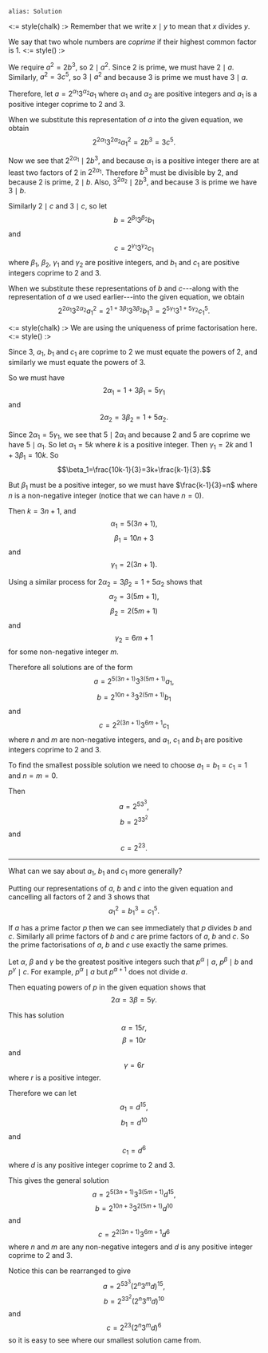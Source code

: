 ````
alias: Solution
````
<:= style(chalk) :>
Remember that we write $x \mid y$ to mean that $x$ divides $y$.

We say that two whole numbers are _coprime_ if their highest common factor is $1$.
<:= style() :>

We require $a^2=2b^3$, so $2 \mid a^2$. Since $2$ is prime, we must have $2 \mid a$. Similarly, $a^2=3c^5$, so $3 \mid a^2$ and because $3$ is prime we must have $3 \mid a$.

Therefore, let $a=2^{\alpha_1}3^{\alpha_2}a_1$ where ${\alpha_1}$ and ${\alpha_2}$ are positive integers and $a_1$ is a positive integer coprime to $2$ and $3$.

When we substitute this representation of $a$ into the given equation, we obtain $$2^{2\alpha_1}3^{2\alpha_2}a_1^2=2b^3=3c^5.$$

Now we see that $2^{2\alpha_1} \mid 2b^3$, and because $\alpha_1$ is a positive integer there are at least two factors of $2$ in $2^{2\alpha_1}$. Therefore $b^3$ must be divisible by $2$, and because $2$ is prime, $2 \mid b$. Also, $3^{2\alpha_2} \mid 2b^3$, and because $3$ is prime we have $3 \mid b$.

Similarly $2 \mid c$ and $3 \mid c$, so let $$b=2^{\beta_1}3^{\beta_2}b_1$$ and $$c=2^{\gamma_1}3^{\gamma_2}c_1$$ where $\beta_1$, $\beta_2$, $\gamma_1$ and $\gamma_2$ are positive integers, and $b_1$ and $c_1$ are positive integers coprime to $2$ and $3$.

When we substitute these representations of $b$ and $c$---along with the representation of $a$ we used earlier---into the given equation, we obtain
$$2^{2\alpha_1}3^{2\alpha_2}a_1^2=2^{1+3\beta_1}3^{3\beta_2}b_1^3=2^{5\gamma_1}3^{1+5\gamma_2}c_1^5.$$

<:= style(chalk) :>
We are using the uniqueness of prime factorisation here.
<:= style() :>

Since $3$, $a_1$, $b_1$ and $c_1$ are coprime to $2$ we must equate the powers of $2$, and similarly we must equate the powers of $3$.

So we must have $$2\alpha_1=1+3\beta_1=5\gamma_1$$ and $$2\alpha_2=3\beta_2=1+5\alpha_2.$$

Since $2\alpha_1=5\gamma_1$, we see that $5 \mid 2\alpha_1$ and because $2$ and $5$ are coprime we have $5 \mid \alpha_1$. So let $\alpha_1=5k$ where $k$ is a positive integer. Then $\gamma_1=2k$ and $1+3\beta_1=10k$.
So $$\beta_1=\frac{10k-1}{3}=3k+\frac{k-1}{3}.$$

But $\beta_1$ must be a positive integer, so we must have $\frac{k-1}{3}=n$ where $n$ is a non-negative integer (notice that we can have $n=0$).

Then $k=3n+1$, and
$$\alpha_1=5(3n+1),$$ $$\beta_1=10n+3$$ and $$\gamma_1=2(3n+1).$$

Using a similar process for $2\alpha_2=3\beta_2=1+5\alpha_2$ shows that $$\alpha_2=3(5m+1),$$ $$\beta_2=2(5m+1)$$ and $$\gamma_2=6m+1$$ for some non-negative integer $m$.

Therefore all solutions are of the form $$a=2^{5(3n+1)}3^{3(5m+1)}a_1,$$ $$b=2^{10n+3}3^{2(5m+1)}b_1$$ and $$c=2^{2(3n+1)}3^{6m+1}c_1$$ where $n$ and $m$ are non-negative integers, and $a_1$, $c_1$ and $b_1$ are positive integers coprime to $2$ and $3$.

To find the smallest possible solution we need to choose $a_1=b_1=c_1=1$ and $n=m=0$.

Then $$a=2^53^3,$$ $$b=2^33^2$$ and $$c=2^23.$$

* * *

What can we say about $a_1$, $b_1$ and $c_1$ more generally?

Putting our representations of $a$, $b$ and $c$ into the given equation and cancelling all factors of $2$ and $3$ shows that $$a_1^2=b_1^3=c_1^5.$$

If $a$ has a prime factor $p$ then we can see immediately that $p$ divides $b$ and $c$. Similarly all prime factors of $b$ and $c$ are prime factors of $a$, $b$ and $c$. So the prime factorisations of $a$, $b$ and $c$ use exactly the same primes.

Let $\alpha$, $\beta$ and $\gamma$ be the greatest positive integers such that $p^\alpha \mid a$, $p^\beta \mid b$ and $p^\gamma \mid c$. For example, $p^\alpha \mid a$ but $p^{\alpha+1}$ does not divide $a$.



Then equating powers of $p$ in the given equation shows that $$2\alpha=3\beta=5\gamma.$$

This has solution $$\alpha=15r,$$ $$\beta=10r$$ and $$\gamma=6r$$ where $r$ is a positive integer.

Therefore we can let $$a_1=d^{15},$$ $$b_1=d^{10}$$ and $$c_1=d^6$$ where $d$ is any positive integer coprime to $2$ and $3$.

This gives the general solution $$a=2^{5(3n+1)}3^{3(5m+1)}d^{15},$$ $$b=2^{10n+3}3^{2(5m+1)}d^{10}$$ and $$c=2^{2(3n+1)}3^{6m+1}d^6$$ where $n$ and $m$ are any non-negative integers and $d$ is any positive integer coprime to $2$ and $3$.

Notice this can be rearranged to give $$a=2^53^3(2^n3^md)^{15},$$ $$b=2^33^2(2^n3^md)^{10}$$ and $$c=2^23(2^n3^md)^6$$ so it is easy to see where our smallest solution came from. 
